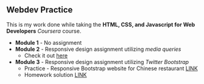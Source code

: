 ## Webdev Practice

This is my work done while taking the **HTML, CSS, and Javascript for Web Developers** _Coursera_ course.

* **Module 1** - No assignment
* **Module 2** - Responsive design assignment utilizing _media queries_
  * Check it out [here](http://jorypestorious.com/Webdev-practice/module2/)
* **Module 3** - Responsive design assignment utilizing _Twitter Bootstrap_
  * Practice - Responsive Bootstrap website for Chinese restaurant [LINK](http://jorypestorious.com/Webdev-practice/module3-practice/)
  * Homework solution [LINK](http://jorypestorious.com/Webdev-practice/module3-solution/)
